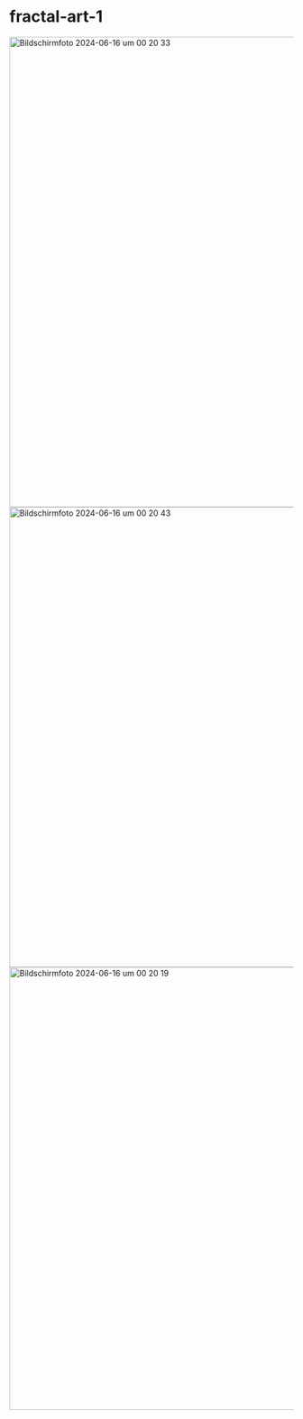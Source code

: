 # fractal-art-1

<img width="833" alt="Bildschirmfoto 2024-06-16 um 00 20 33" src="https://github.com/newmetl/fractal-art-1/assets/666322/a81ba9f2-ec7a-4fc0-825e-2a54113c4c7c">
<img width="815" alt="Bildschirmfoto 2024-06-16 um 00 20 43" src="https://github.com/newmetl/fractal-art-1/assets/666322/79314af6-9fbf-42e3-b024-dc9277d5805a">
<img width="784" alt="Bildschirmfoto 2024-06-16 um 00 20 19" src="https://github.com/newmetl/fractal-art-1/assets/666322/6050416f-bf56-4a56-9ed0-a278448395a5">

